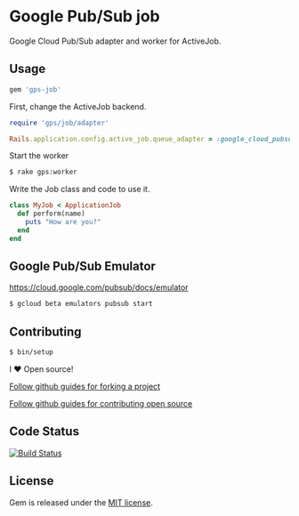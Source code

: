 # Google Pub/Sub job  

Google Cloud Pub/Sub adapter and worker for ActiveJob.

## Usage

```ruby
gem 'gps-job'
```

First, change the ActiveJob backend.

``` ruby
require 'gps/job/adapter'

Rails.application.config.active_job.queue_adapter = :google_cloud_pubsub
```

Start the worker

``` sh
$ rake gps:worker
```

Write the Job class and code to use it.

``` ruby
class MyJob < ApplicationJob
  def perform(name)
    puts "How are you?"
  end
end
```

## Google Pub/Sub Emulator

https://cloud.google.com/pubsub/docs/emulator

``` sh
$ gcloud beta emulators pubsub start
```

## Contributing

``` sh
$ bin/setup
```

I :heart: Open source!

[Follow github guides for forking a project](https://guides.github.com/activities/forking/)

[Follow github guides for contributing open source](https://guides.github.com/activities/contributing-to-open-source/#contributing)

## Code Status

[![Build Status](https://travis-ci.org/vgsantoniazzi/gps-job.svg?branch=master)](https://travis-ci.org/vgsantoniazzi/gps-job)

## License

Gem is released under the [MIT license](http://opensource.org/licenses/MIT).
